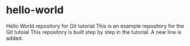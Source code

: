 # hello-world
Hello World repository for Git tutorial
This is an example repository for the Git tutoial
This repository is built step by step in the tutorial. 
A new line is added.
